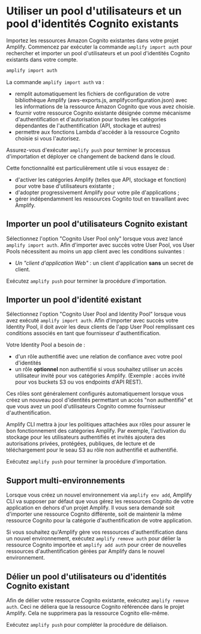 # Utiliser un pool d'utilisateurs et un pool d'identités Cognito existants

Importez les ressources Amazon Cognito existantes dans votre projet Amplify. Commencez par exécuter la commande `amplify import auth` pour rechercher et importer un pool d'utilisateurs et un pool d'identités Cognito existants dans votre compte.

```bash
amplify import auth
```

La commande `amplify import auth` va :

- remplit automatiquement les fichiers de configuration de votre bibliothèque Amplify (aws-exports.js, amplifyconfiguration.json) avec les informations de la ressource Amazon Cognito que vous avez choisie.
- fournir votre ressource Cognito existante désignée comme mécanisme d'authentification et d'autorisation pour toutes les catégories dépendantes de l'authentification (API, stockage et autres)
- permettre aux fonctions Lambda d'accéder à la ressource Cognito choisie si vous l'autorisez.

Assurez-vous d'exécuter `amplify push` pour terminer le processus d'importation et déployer ce changement de backend dans le cloud.

Cette fonctionnalité est particulièrement utile si vous essayez de :

- d'activer les catégories Amplify (telles que API, stockage et fonction) pour votre base d'utilisateurs existante ;
- d'adopter progressivement Amplify pour votre pile d'applications ;
- gérer indépendamment les ressources Cognito tout en travaillant avec Amplify.

## Importer un pool d'utilisateurs Cognito existant

Sélectionnez l'option "Cognito User Pool only" lorsque vous avez lancé `amplify import auth`. Afin d'importer avec succès votre User Pool, vos User Pools nécessitent au moins un app client avec les conditions suivantes :

- _Un "client d'application Web"_ : un client d'application **sans** un secret de client.

Exécutez `amplify push` pour terminer la procédure d'importation.

## Importer un pool d'identité existant

Sélectionnez l'option "Cognito User Pool and Identity Pool" lorsque vous avez exécuté `amplify import auth`. Afin d'importer avec succès votre Identity Pool, il doit avoir les deux clients de l'app User Pool remplissant ces conditions associés en tant que fournisseur d'authentification.

Votre Identity Pool a besoin de :

- d'un rôle authentifié avec une relation de confiance avec votre pool d'identités
- un rôle **optionnel** non authentifié si vous souhaitez utiliser un accès utilisateur invité pour vos catégories Amplify. (Exemple : accès invité pour vos buckets S3 ou vos endpoints d'API REST).

Ces rôles sont généralement configurés automatiquement lorsque vous créez un nouveau pool d'identités permettant un accès "non authentifié" et que vous avez un pool d'utilisateurs Cognito comme fournisseur d'authentification.

Amplify CLI mettra à jour les politiques attachées aux rôles pour assurer le bon fonctionnement des catégories Amplify. Par exemple, l'activation du stockage pour les utilisateurs authentifiés et invités ajoutera des autorisations privées, protégées, publiques, de lecture et de téléchargement pour le seau S3 au rôle non authentifié et authentifié.

Exécutez `amplify push` pour terminer la procédure d'importation.

## Support multi-environnements

Lorsque vous créez un nouvel environnement via `amplify env add`, Amplify CLI va supposer par défaut que vous gérez les ressources Cognito de votre application en dehors d'un projet Amplify. Il vous sera demandé soit d'importer une ressource Cognito différente, soit de maintenir la même ressource Cognito pour la catégorie d'authentification de votre application.

Si vous souhaitez qu'Amplify gère vos ressources d'authentification dans un nouvel environnement, exécutez `amplify remove auth` pour délier la ressource Cognito importée et `amplify add auth` pour créer de nouvelles ressources d'authentification gérées par Amplify dans le nouvel environnement.

## Délier un pool d'utilisateurs ou d'identités Cognito existant

Afin de délier votre ressource Cognito existante, exécutez `amplify remove auth`. Ceci ne déliera que la ressource Cognito référencée dans le projet Amplify. Cela ne supprimera pas la ressource Cognito elle-même.

Exécutez `amplify push` pour compléter la procédure de déliaison.
